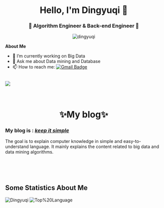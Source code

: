 <h1 align="center"> Hello, I'm Dingyuqi 👋 </h1>
<h3 align="center">🚀 Algorithm Engineer & Back-end Engineer 🚀</h3>
<p align="center"> <img src="https://komarev.com/ghpvc/?username=dingyuqi" alt="dingyuqi" /> </p>

**About Me**
- 🔭 I’m currently working on Big Data
- 💬 Ask me about Data mining and Database
- 📫 How to reach me:   [![Gmail Badge](https://img.shields.io/badge/-Gmail-c14438?style=flat-square&logo=Gmail&logoColor=white&link=mailto:shuklaraghav321.com)](mailto:dingyq2023@gmail.com)

</br>

<img src="https://skillicons.dev/icons?i=go,py,redis,mysql,postgres,flask,kafka,linux,git,jenkins,kubernetes,docker" />
</br></br></br>

<h1 align="center">
✨My blog✨
</h1>

### My blog is : [***keep it simple***](https://dingyuqi.com)

The goal is to explain computer knowledge in simple and easy-to-understand language. It mainly explains the content related to big data and data mining algorithms.


</br></br></br>
## Some Statistics About Me
<div align='left'>
    <picture>
        <source media="(prefers-color-scheme: dark)" srcset="https://github-readme-stats-black-zeta-98.vercel.app/api?username=dingyuqi&show_icons=true&count_private=true&include_all_commits=true&custom_title=Dingyuqi's%20Stats&hide_border=true&theme=github_dark">
        <img src='https://github-readme-stats-black-zeta-98.vercel.app/api?username=dingyuqi&show_icons=true&count_private=true&include_all_commits=true&custom_title=Dingyuqi's%20Stats&hide_border=true' alt='Dingyuqi's%20Stats'>
    </picture>
    <picture>
        <source media="(prefers-color-scheme: dark)" srcset="https://github-readme-stats-black-zeta-98.vercel.app/api/top-langs/?username=dingyuqi&custom_title=Top%20Language&theme=github_dark&langs_count=4&layout=compact&hide_border=true&hide=c%2B%2B%2Chtml%2Cvue%2Cjavascript%2Cstylus%2Ccmake">
        <img src='https://github-readme-stats-black-zeta-98.vercel.app/api/top-langs/?username=dingyuqi&custom_title=Top%20Language&langs_count=4&layout=compact&hide_border=true&hide=c%2B%2B%2Chtml%2Cvue%2Cjavascript%2Cstylus%2Ccmake' alt='Top%20Language'>
    </picture>
</div>

